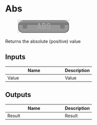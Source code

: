 # Abs

<div align="left" data-full-width="false">

<figure><img src="../../../../.gitbook/assets/Abs.png" alt=""><figcaption></figcaption></figure>

</div>

Returns the absolute (positive) value

## Inputs

<table><thead><tr><th width="170">Name</th><th>Description</th></tr></thead><tbody><tr><td>Value</td><td>Value</td></tr></tbody></table>

## Outputs

<table><thead><tr><th width="170">Name</th><th>Description</th></tr></thead><tbody><tr><td>Result</td><td>Result</td></tr></tbody></table>
